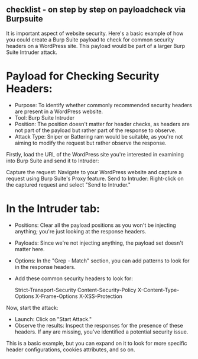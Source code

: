 ## checklist - on step by step on payloadcheck via Burpsuite

It is important aspect of website security. Here's a basic example of how you could create a Burp Suite payload to check for common security headers on a WordPress site. This payload would be part of a larger Burp Suite Intruder attack.

# Payload for Checking Security Headers:
- Purpose: To identify whether commonly recommended security headers are present in a WordPress website.
- Tool: Burp Suite Intruder
- Position: The position doesn't matter for header checks, as headers are not part of the payload but rather part of the response to observe.
- Attack Type: Sniper or Battering ram would be suitable, as you're not aiming to modify the request but rather observe the response.

Firstly, load the URL of the WordPress site you're interested in examining into Burp Suite and send it to Intruder:

Capture the request: Navigate to your WordPress website and capture a request using Burp Suite's Proxy feature.
Send to Intruder: Right-click on the captured request and select "Send to Intruder."

# In the Intruder tab:

- Positions: Clear all the payload positions as you won't be injecting anything; you're just looking at the response headers.
- Payloads: Since we're not injecting anything, the payload set doesn't matter here.
- Options: In the "Grep - Match" section, you can add patterns to look for in the response headers.
- Add these common security headers to look for:

    Strict-Transport-Security
    Content-Security-Policy
    X-Content-Type-Options
    X-Frame-Options
    X-XSS-Protection

Now, start the attack:

- Launch: Click on "Start Attack."
- Observe the results:
    Inspect the responses for the presence of these headers. If any are missing, you've identified a potential security issue.

This is a basic example, but you can expand on it to look for more specific header configurations, cookies attributes, and so on. 